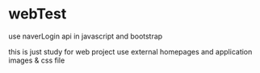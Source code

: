 # webTest
use naverLogin api in javascript and bootstrap

this is just study for web project
use external homepages and application images & css file

